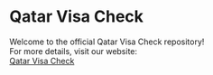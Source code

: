 # Qatar Visa Check

Welcome to the official Qatar Visa Check repository!  
For more details, visit our website:  
[Qatar Visa Check](https://qatarvisacheck.org)


